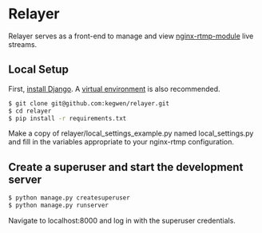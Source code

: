 # Relayer

Relayer serves as a front-end to manage and view [nginx-rtmp-module](https://github.com/arut/nginx-rtmp-module) live streams.

## Local Setup

First, [install Django](https://docs.djangoproject.com/en/1.10/intro/install/). A [virtual environment](https://virtualenv.pypa.io/en/stable/) is also recommended. 

```bash
$ git clone git@github.com:kegwen/relayer.git
$ cd relayer
$ pip install -r requirements.txt
```

Make a copy of relayer/local_settings_example.py named local_settings.py and fill in the variables appropriate to your nginx-rtmp configuration.

## Create a superuser and start the development server

```bash
$ python manage.py createsuperuser
$ python manage.py runserver
```

Navigate to localhost:8000 and log in with the superuser credentials.